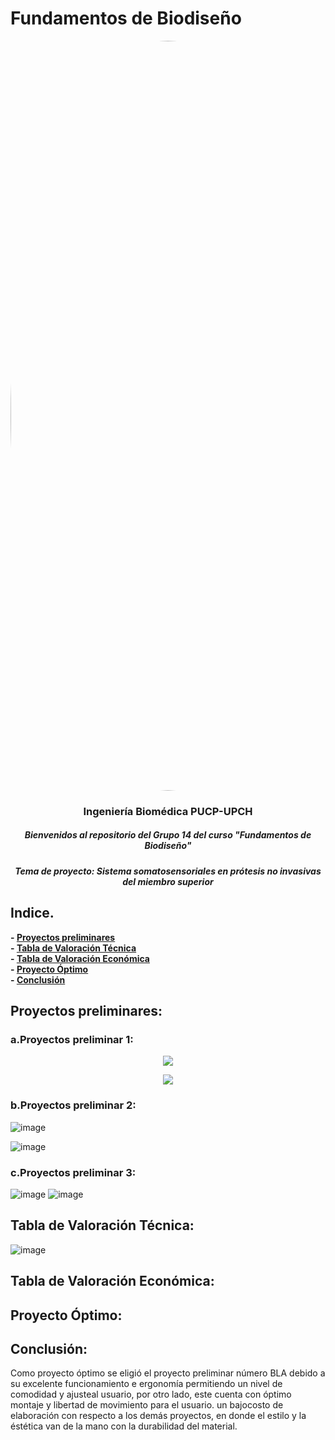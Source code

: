 # Fundamentos de Biodiseño
</p>
<image align="center;" width="1200px;" style="border-radius: 90%;" src ="../Imágenes/imagen_read.png">
  <h3 align="center">
Ingeniería Biomédica PUCP-UPCH
  </h3>
  <h5 align="center">
     Bienvenidos al repositorio del Grupo 14 del curso "Fundamentos de Biodiseño"
  </h5>
</p>


</p>
  <h5 align="center">
    Tema de proyecto: Sistema somatosensoriales en prótesis no invasivas del miembro superior
  </h5>
  
</p>

## Indice.

**- [Proyectos preliminares](#Proyectos-preliminares)**<br>
**- [Tabla de Valoración Técnica](#Tabla-de-Valoración-Técnica)**<br>
**- [Tabla de Valoración Económica](#Tabla-de-Valoración-Económica)**<br>
**- [Proyecto Óptimo](#Proyecto-Óptimo)**<br>
**- [Conclusión](#Conclusión)**<br>


## Proyectos preliminares:
### a.Proyectos preliminar 1:
<p align="center">
  <img  src="https://github.com/miguel-isidro05/Repositorio_FUNBIO/assets/143018589/03e8da8f-b231-466c-bdc5-cb169cd3af5b">
</p>
<p align="center">
  <img src="https://github.com/miguel-isidro05/Repositorio_FUNBIO/assets/143018589/8f865998-b2de-429d-8c0a-9d48989ce98d">
</p>


### b.Proyectos preliminar 2:
![image](https://github.com/miguel-isidro05/Repositorio_FUNBIO/assets/143018589/50daae6d-e319-4ed5-aed2-845543093824)

![image](https://github.com/miguel-isidro05/Repositorio_FUNBIO/assets/143018589/321cab32-2528-478b-b68a-fb70dcf075d9)


### c.Proyectos preliminar 3:
![image](https://github.com/miguel-isidro05/Repositorio_FUNBIO/assets/143018589/1b1b0f8c-1af3-44e3-95b1-0e80a011a212)
![image](https://github.com/miguel-isidro05/Repositorio_FUNBIO/assets/143018589/7d677951-7c45-42e9-9d1e-c5830447425d)


## Tabla de Valoración Técnica: 
![image](https://github.com/miguel-isidro05/Repositorio_FUNBIO/assets/143018589/8467a41f-b550-407e-a66a-6fafe47d61ad)

## Tabla de Valoración Económica:

## Proyecto Óptimo:

## Conclusión: 
Como proyecto óptimo se eligió el proyecto preliminar número BLA debido a su excelente funcionamiento e ergonomía permitiendo un nivel de comodidad y ajusteal usuario, por otro lado, este cuenta con óptimo montaje y libertad de movimiento para el usuario. un bajocosto de elaboración con respecto a los demás proyectos, en donde el estilo y la éstética van de la mano con la durabilidad del material.
